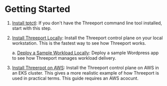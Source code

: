 # Getting Started

1. [Install tptctl](install-tptctl.md): If you don't have the Threeport command
   line tool installed, start with this step.

1. [Install Threeport Locally](install-threeport-local.md): Install the
   Threeport control plane on your local workstation.  This is the fastest way
   to see how Threeport works.

    a. [Deploy a Sample Workload Locally](deploy-workload-local.md): Deploy a
    sample Wordpress app to see how Threeport manages workload delivery.

1. [Install Threerpot on AWS](install-threeport-aws.md): Install the Threeport
   control plane on AWS in an EKS cluster.  This gives a more realistic example
   of how Threeport is used in practical terms.  This guide requires an AWS acocunt.

<!---
    a. [Deploy a Sample Workload to AWS](deploy-workload-aws.md): Deploy a
    sample Wordpress app to AWS.  This guide includes some dependency management
    features that illustrate the usefulness of Threeport.
--->
